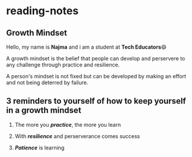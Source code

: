 # reading-notes
## **Growth Mindset** 
Hello, my name is **Najma** and i am a student at **Tech Educators**😄  


A growth mindset is the belief that people can develop and perservere to any challenge through practice and resilience.  

A person's mindset is not fixed but can be developed by making an effort and not being deterred by failure.

## **3 reminders to yourself of how to keep yourself in a growth mindset**
1. The more you ***practice***, the more you learn  

2. With ***resilience*** and perserverance comes success  

3. ***Patience*** is learning
  


